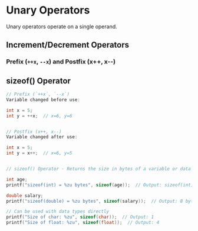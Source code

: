# Unary Operators

Unary operators operate on a single operand.

## Increment/Decrement Operators

### Prefix (`++x`, `--x`) and Postfix (x++, x--)
## sizeof() Operator
```c
// Prefix (`++x`, `--x`)
Variable changed before use:

int x = 5;
int y = ++x;  // x=6, y=6


// Postfix (x++, x--)
Variable changed after use:

int x = 5;
int y = x++;  // x=6, y=5


// sizeof() Operator - Returns the size in bytes of a variable or data type.

int age;
printf("sizeof(int) = %zu bytes", sizeof(age));  // Output: sizeof(int) = 4 bytes

double salary;
printf("sizeof(double) = %zu bytes", sizeof(salary));  // Output: 8 bytes

// Can be used with data types directly
printf("Size of char: %zu", sizeof(char));  // Output: 1
printf("Size of float: %zu", sizeof(float));  // Output: 4